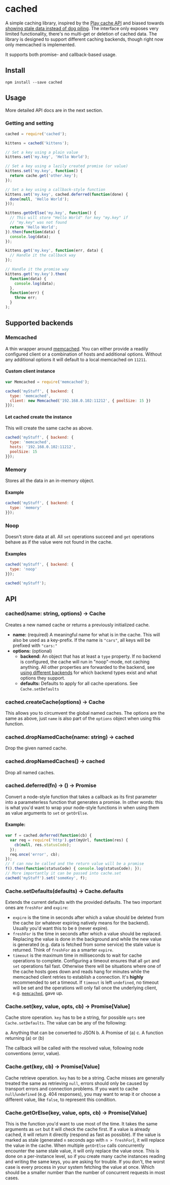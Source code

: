 # cached

A simple caching library, inspired by the [Play cache API](http://www.playframework.com/documentation/2.2.x/ScalaCache) and biased towards [showing stale data instead of dog piling](http://highscalability.com/strategy-break-memcache-dog-pile).
The interface only exposes very limited functionality, there's no multi-get or deletion of cached data.
The library is designed to support different caching backends, though right now only memcached is implemented.

It supports both promise- and callback-based usage.

## Install

`npm install --save cached`

## Usage

More detailed API docs are in the next section.

### Getting and setting

```js
cached = require('cached');

kittens = cached('kittens');

// Set a key using a plain value
kittens.set('my.key', 'Hello World');

// Set a key using a lazily created promise (or value)
kittens.set('my.key', function() {
  return cache.get('other.key');
});

// Set a key using a callback-style function
kittens.set('my.key', cached.deferred(function(done) {
  done(null, 'Hello World');
}));

kittens.getOrElse('my.key', function() {
  // This will store "Hello World" for key "my.key" if
  // "my.key" was not found
  return 'Hello World';
}).then(function(data) {
  console.log(data);
});

kittens.get('my.key', function(err, data) {
  // Handle it the callback way
});

// Handle it the promise way
kittens.get('my.key').then(
  function(data) {
    console.log(data);
  },
  function(err) {
    throw err;
  }
);
```

## Supported backends

### Memcached

A thin wrapper around [memcached](https://github.com/3rd-Eden/node-memcached).
You can either provide a readily configured client or a combination of hosts and additional options.
Without any additional options it will default to a local memcached on `11211`.

#### Custom client instance

```js
var Memcached = require('memcached');

cached('myStuff', { backend: {
  type: 'memcached',
  client: new Memcached('192.168.0.102:11212', { poolSize: 15 })
}});
```

#### Let cached create the instance

This will create the same cache as above.

```js
cached('myStuff', { backend: {
  type: 'memcached',
  hosts: '192.168.0.102:11212',
  poolSize: 15
}});
```

### Memory

Stores all the data in an in-memory object. 

#### Example

```js
cached('myStuff', { backend: {
  type: 'memory'
}});
```

### Noop

Doesn't store data at all. All `set` operations succeed and `get` operations behave as if the value were not found in the cache.

#### Examples

```js
cached('myStuff', { backend: {
  type: 'noop'
}});
```

```js
cached('myStuff');
```


## API

### cached(name: string, options) -> Cache

Creates a new named cache or returns a previously initialized cache.

* **name:** (required) A meaningful name for what is in the cache. This will also be used as a key-prefix. If the name is `"cars"`, all keys will be prefixed with `"cars:"`
* **options:** (optional)
  * **backend:** An object that has at least a `type` property. If no backend is configured, the cache will run in "noop"-mode, not caching anything. All other properties are forwarded to the backend, see [using different backends](#supported-backends) for which backend types exist and what options they support.
  * **defaults:** Defaults to apply for all cache operations. See `Cache.setDefaults`

### cached.createCache(options) -> Cache

This allows you to circumvent the global named caches. The options are the same as above, just `name` is also part of the `options` object when using this function.

### cached.dropNamedCache(name: string) -> cached

Drop the given named cache.

### cached.dropNamedCaches() -> cached

Drop all named caches.

### cached.deferred(fn) -> () -> Promise

Convert a node-style function that takes a callback as its first parameter into a parameterless function that generates a promise.
In other words: this is what you'd want to wrap your node-style functions in when using them as value arguments to `set` or `getOrElse`.

#### Example:

```js
var f = cached.deferred(function(cb) {
  var req = require('http').get(myUrl, function(res) {
    cb(null, res.statusCode);
  });
  req.once('error', cb);
});
// f can now be called and the return value will be a promise
f().then(function(statusCode) { console.log(statusCode); });
// More importantly it can be passed into cache.set
cached('myStuff').set('someKey', f);
```

### Cache.setDefaults(defaults) -> Cache.defaults

Extends the current defaults with the provided defaults.
The two important ones are `freshFor` and `expire`:

* `expire` is the time in seconds after which a value should be deleted from the cache (or whatever expiring natively means for the backend). Usually you'd want this to be `0` (never expire).
* `freshFor` is the time in seconds after which a value should be replaced. Replacing the value is done in the background and while the new value is generated (e.g. data is fetched from some service) the stale value is returned. Think of `freshFor` as a smarter `expire`.
* `timeout` is the maximum time in milliseconds to wait for cache operations to complete.
  Configuring a timeout ensures that all `get` and `set` operations fail fast.
  Otherwise there will be situations where one of the cache hosts goes down and reads hang for minutes while the memcached client retries to establish a connection.
  It's **highly** recommended to set a timeout.
  If `timeout` is left `undefined`, no timeout will be set and the operations will only fail once the underlying client, e.g. [`memcached`](https://github.com/3rd-Eden/memcached), gave up.

### Cache.set(key, value, opts, cb) -> Promise[Value]

Cache store operation. `key` has to be a string, for possible `opts` see `Cache.setDefaults`.
The value can be any of the following:

a. Anything that can be converted to JSON
b. A Promise of (a)
c. A function returning (a) or (b)

The callback will be called with the resolved value, following node conventions (error, value).

### Cache.get(key, cb) -> Promise[Value]

Cache retrieve operation.
`key` has to be a string.
Cache misses are generally treated the same as retrieving `null`, errors should only be caused by transport errors and connection problems.
If you want to cache `null`/`undefined` (e.g. 404 responses), you may want to wrap it or choose a different value, like `false`, to represent this condition.

### Cache.getOrElse(key, value, opts, cb) -> Promise[Value]

This is the function you'd want to use most of the time.
It takes the same arguments as `set` but it will check the cache first.
If a value is already cached, it will return it directly (respond as fast as possible).
If the value is marked as stale (generated `n` seconds ago with `n > freshFor`), it will replace the value in the cache.
When multiple `getOrElse` calls concurrently encounter the same stale value, it will only replace the value once.
This is done on a per-instance level, so if you create many cache instances reading and writing the same keys, you are asking for trouble.
If you don't, the worst case is every process in your system fetching the value at once.
Which should be a smaller number than the number of concurrent requests in most cases.
